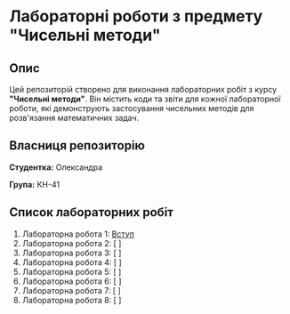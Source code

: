 # Лабораторні роботи з предмету "Чисельні методи"

## Опис
Цей репозиторій створено для виконання лабораторних робіт з курсу **"Чисельні методи"**. Він містить коди та звіти для кожної лабораторної роботи, які демонструють застосування чисельних методів для розв'язання математичних задач.

## Власниця репозиторію
**Студентка:** Олександра 

**Група:** КН-41

## Список лабораторних робіт
1. Лабораторна робота 1: [Вступ](./init/README.md)
2. Лабораторна робота 2: [ ]
3. Лабораторна робота 3: [ ]
4. Лабораторна робота 4: [ ]
5. Лабораторна робота 5: [ ]
6. Лабораторна робота 6: [ ]
7. Лабораторна робота 7: [ ]
8. Лабораторна робота 8: [ ]



